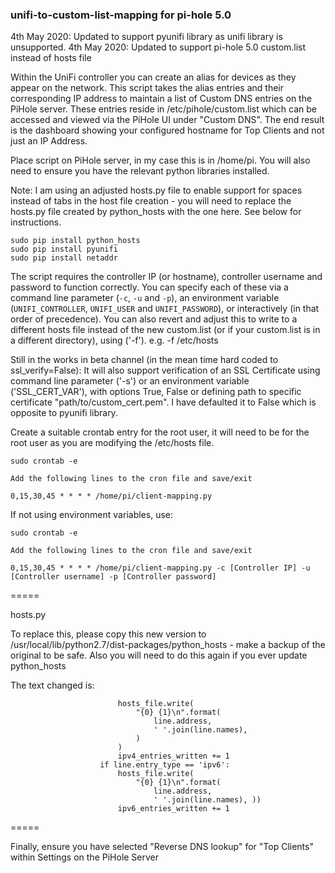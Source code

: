 ### unifi-to-custom-list-mapping for pi-hole 5.0

4th May 2020: Updated to support pyunifi library as unifi library is unsupported.
4th May 2020: Updated to support pi-hole 5.0 custom.list instead of hosts file 

Within the UniFi controller you can create an alias for devices as they appear on the network. This script takes the alias entries and their corresponding IP address to maintain a list of Custom DNS entries on the PiHole server. These entries reside in /etc/pihole/custom.list which can be accessed and viewed via the PiHole UI under "Custom DNS". The end result is the dashboard showing your configured hostname for Top Clients and not just an IP Address. 

Place script on PiHole server, in my case this is in /home/pi. You will also need to ensure you have the relevant python libraries installed. 

Note: I am using an adjusted hosts.py file to enable support for spaces instead of tabs in the host file creation - you will need to replace the hosts.py file created by python_hosts with the one here. See below for instructions.

```
sudo pip install python_hosts
sudo pip install pyunifi
sudo pip install netaddr

```
The script requires the controller IP (or hostname), controller username and password to function correctly.  You can specify each of these via a command line parameter (`-c`, `-u` and `-p`), an environment variable (`UNIFI_CONTROLLER`, `UNIFI_USER` and `UNIFI_PASSWORD`), or interactively (in that order of precedence). You can also revert and adjust this to write to a different hosts file instead of the new custom.list (or if your custom.list is in a different directory), using ('-f'). e.g. -f /etc/hosts

Still in the works in beta channel (in the mean time hard coded to ssl_verify=False): 
It will also support verification of an SSL Certificate using command line parameter ('-s') or an environment variable ('SSL_CERT_VAR'), with options True, False or defining path to specific certificate "path/to/custom_cert.pem". I have defaulted it to False which is opposite to pyunifi library.

Create a suitable crontab entry for the root user, it will need to be for the root user as you are modifying the /etc/hosts file. 

```
sudo crontab -e 

Add the following lines to the cron file and save/exit

0,15,30,45 * * * * /home/pi/client-mapping.py
```
If not using environment variables, use:
```
sudo crontab -e 

Add the following lines to the cron file and save/exit

0,15,30,45 * * * * /home/pi/client-mapping.py -c [Controller IP] -u [Controller username] -p [Controller password]
```
=====

hosts.py

To replace this, please copy this new version to /usr/local/lib/python2.7/dist-packages/python_hosts - make a backup of the original to be safe. Also you will need to do this again if you ever update python_hosts

The text changed is:
```                 if line.entry_type == 'ipv4':
                        hosts_file.write(
                            "{0} {1}\n".format(
                                line.address,
                                ' '.join(line.names),
                            )
                        )
                        ipv4_entries_written += 1
                    if line.entry_type == 'ipv6':
                        hosts_file.write(
                            "{0} {1}\n".format(
                                line.address,
                                ' '.join(line.names), ))
                        ipv6_entries_written += 1
```
=====

Finally, ensure you have selected "Reverse DNS lookup" for "Top Clients" within Settings on the PiHole Server 


